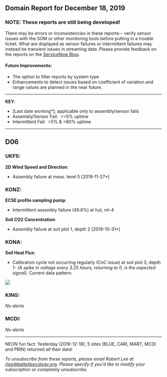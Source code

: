 ## Domain Report for December 18, 2019


### NOTE: These reports are still being developed!
There may be errors or inconsistencies in these reports-- verify sensor issues with the SOM or other monitoring tools before putting in a trouble ticket. What are displayed as sensor failures or intermittent failures may instead be transient issues in streaming data.
Please provide feedback on the reports on the [ServiceNow Blog](https://neon.service-now.com/community?id=community_blog&sys_id=9b4fbe8adbed734017ecf9041d9619be).

#### Future Improvements: 
 - The option to filter reports by system type 
 - Enhancements to detect issues based on coefficient of variation and range values are planned in the near future.

***

**KEY**:

 - [Last date working*]; applicable only to assembly/sensor fails
 - Assembly/Sensor Fail:&nbsp;&nbsp;<=5% uptime
 - Intermittent Fail:&nbsp;&nbsp;>5% & <80% uptime

***
## D06

### UKFS:

**2D Wind Speed and Direction**:
 - Assembly failure at meas. level 5 [2019-11-27*]

### KONZ:

**ECSE profile sampling pump**:
 - Intermittent assembly failure (49.6%) at hut, ml-4

**Soil CO2 Concentration**:
 - Assembly failure at soil plot 1, depth 2 [2019-10-31*]

### KONA:

**Soil Heat Flux**:
 - Calibration cycle not occurring regularly (CnC issue) at soil plot 3, depth 1- _(A spike in voltage every 3.25 hours, returning to 0, is the expected signal)._ Current data pattern:

<img src="/scratch/SOM/rollingAnalysis/RptDp00/smartAlerts/imgs/NEON.D06.KONA.DP0.00040.001.01800.003.501.000-2019-12-18.png">

### KING:

_No alerts_

### MCDI:

_No alerts_

***
NEON fun fact: Yesterday (2019-12-18), 5 sites (BLUE, CARI, MART, MCDI and PRIN) returned _all_ their data!

_To unsubscribe from these reports, please email Robert Lee at rlee@battelleecology.org. Please specify if you'd like to modify your subscription or completely unsubscribe._
